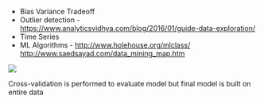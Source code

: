 * Bias Variance Tradeoff
* Outlier detection - https://www.analyticsvidhya.com/blog/2016/01/guide-data-exploration/
* Time Series
* ML Algorithms - http://www.holehouse.org/mlclass/
http://www.saedsayad.com/data_mining_map.htm

![](https://www.kdnuggets.com/wp-content/uploads/scikit-learn.jpg)




Cross-validation is performed to evaluate model but final model is built on entire data



